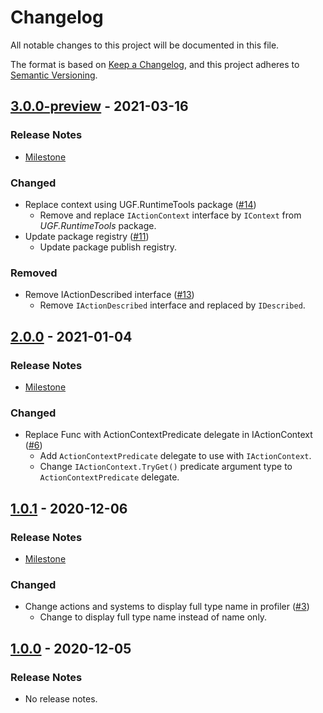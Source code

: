 # Changelog

All notable changes to this project will be documented in this file.

The format is based on [Keep a Changelog](https://keepachangelog.com/en/1.0.0/),
and this project adheres to [Semantic Versioning](https://semver.org/spec/v2.0.0.html).

## [3.0.0-preview](https://github.com/unity-game-framework/ugf-actions/releases/tag/3.0.0-preview) - 2021-03-16  

### Release Notes

- [Milestone](https://github.com/unity-game-framework/ugf-actions/milestone/3?closed=1)  
    

### Changed

- Replace context using UGF.RuntimeTools package ([#14](https://github.com/unity-game-framework/ugf-actions/pull/14))  
    - Remove and replace `IActionContext` interface by `IContext` from _UGF.RuntimeTools_ package.
- Update package registry ([#11](https://github.com/unity-game-framework/ugf-actions/pull/11))  
    - Update package publish registry.

### Removed

- Remove IActionDescribed interface ([#13](https://github.com/unity-game-framework/ugf-actions/pull/13))  
    - Remove `IActionDescribed` interface and replaced by `IDescribed`.

## [2.0.0](https://github.com/unity-game-framework/ugf-actions/releases/tag/2.0.0) - 2021-01-04  

### Release Notes

- [Milestone](https://github.com/unity-game-framework/ugf-actions/milestone/2?closed=1)  
    

### Changed

- Replace Func with ActionContextPredicate delegate in IActionContext ([#6](https://github.com/unity-game-framework/ugf-actions/pull/6))  
    - Add `ActionContextPredicate` delegate to use with `IActionContext`.
    - Change `IActionContext.TryGet()` predicate argument type to `ActionContextPredicate` delegate.

## [1.0.1](https://github.com/unity-game-framework/ugf-actions/releases/tag/1.0.1) - 2020-12-06  

### Release Notes

- [Milestone](https://github.com/unity-game-framework/ugf-actions/milestone/1?closed=1)  
    

### Changed

- Change actions and systems to display full type name in profiler ([#3](https://github.com/unity-game-framework/ugf-actions/pull/3))  
    - Change to display full type name instead of name only.

## [1.0.0](https://github.com/unity-game-framework/ugf-actions/releases/tag/1.0.0) - 2020-12-05  

### Release Notes

- No release notes.


